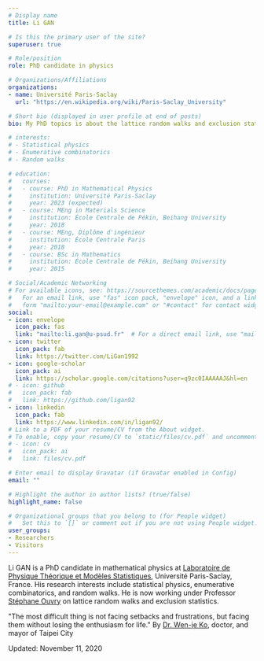 ```yaml
---
# Display name
title: Li GAN

# Is this the primary user of the site?
superuser: true

# Role/position
role: PhD candidate in physics

# Organizations/Affiliations
organizations:
- name: Université Paris-Saclay
  url: "https://en.wikipedia.org/wiki/Paris-Saclay_University"

# Short bio (displayed in user profile at end of posts)
bio: My PhD topics is about the lattice random walks and exclusion statistics.

# interests:
# - Statistical physics
# - Enumerative combinatorics
# - Random walks

# education:
#   courses:
#   - course: PhD in Mathematical Physics
#     institution: Université Paris-Saclay
#     year: 2023 (expected)
#   - course: MEng in Materials Science 
#     institution: École Centrale de Pékin, Beihang University
#     year: 2018
#   - course: MEng, Diplôme d'ingénieur
#     institution: École Centrale Paris
#     year: 2018
#   - course: BSc in Mathematics
#     institution: École Centrale de Pékin, Beihang University
#     year: 2015

# Social/Academic Networking
# For available icons, see: https://sourcethemes.com/academic/docs/page-builder/#icons
#   For an email link, use "fas" icon pack, "envelope" icon, and a link in the
#   form "mailto:your-email@example.com" or "#contact" for contact widget.
social:
- icon: envelope
  icon_pack: fas
  link: "mailto:li.gan@u-psud.fr"  # For a direct email link, use "mailto:test@example.org".
- icon: twitter
  icon_pack: fab
  link: https://twitter.com/LiGan1992
- icon: google-scholar
  icon_pack: ai
  link: https://scholar.google.com/citations?user=q9zc0IAAAAAJ&hl=en
# - icon: github
#   icon_pack: fab
#   link: https://github.com/ligan92
- icon: linkedin
  icon_pack: fab
  link: https://www.linkedin.com/in/ligan92/
# Link to a PDF of your resume/CV from the About widget.
# To enable, copy your resume/CV to `static/files/cv.pdf` and uncomment the lines below.
# - icon: cv
#   icon_pack: ai
#   link: files/cv.pdf

# Enter email to display Gravatar (if Gravatar enabled in Config)
email: ""

# Highlight the author in author lists? (true/false)
highlight_name: false

# Organizational groups that you belong to (for People widget)
#   Set this to `[]` or comment out if you are not using People widget.
user_groups:
- Researchers
- Visitors
---
```


Li GAN is a PhD candidate in mathematical physics at [Laboratoire de Physique Théorique et Modèles Statistiques](http://lptms.u-psud.fr/en), Université Paris-Saclay, France. His research interests include statistical physics, enumerative combinatorics, and random walks. He is now working under Professor [Stéphane Ouvry](https://scholar.google.com/citations?user=5lNNIzYAAAAJ) on lattice random walks and exclusion statistics.

"The most difficult thing is not facing setbacks and frustrations, but facing them without losing the enthusiasm for life." By [Dr. Wen-je Ko](https://youtu.be/N0zhdMwD2Z8), doctor, and mayor of Taipei City

Updated: November 11, 2020